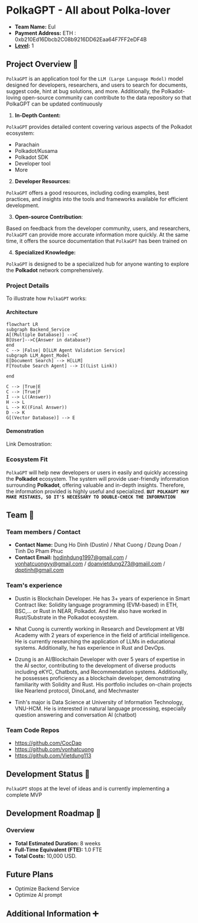 # PolkaGPT - All about Polka-lover 

- **Team Name:** Eul
- **Payment Address:** ETH :  0xb210Ed16Dbcb2C08b9216DD62Eaa64F7FF2eDF4B
- **[Level](https://github.com/w3f/Grants-Program/tree/master#level_slider-levels):** 1

## Project Overview :page_facing_up:

`PolkaGPT` is an application tool for the `LLM (Large Language Model)` model designed for developers, researchers, and users to search for documents, suggest code, hint at bug solutions, and more. Additionally, the Polkadot-loving open-source community can contribute to the data repository so that PolkaGPT can be updated continuously

1. **In-Depth Content:**

`PolkaGPT` provides detailed content covering various aspects of the Polkadot ecosystem:

+ Parachain
+ Polkadot/Kusama
+ Polkadot SDK
+ Developer tool
+ More 

2. **Developer Resources:**

`PolkaGPT` offers a good resources, including coding examples, best practices, and insights into the tools and frameworks available for efficient development.

3. **Open-source Contribution**:

Based on feedback from the developer community, users, and researchers, `PolkaGPT` can provide more accurate information more quickly. At the same time, it offers the source documentation that `PolkaGPT` has been trained on

4. **Specialized Knowledge:**

`PolkaGPT` is designed to be a specialized hub for anyone wanting to explore the **Polkadot** network comprehensively.

### Project Details

To illustrate how `PolkaGPT` works:

#### Architecture

```mermaid
flowchart LR
subgraph Backend_Service
A[(Multiple Database)] -->C
B[User]-->C{Answer in database?}
end
C --> |False| D[LLM Agent Validation Service]
subgraph LLM_Agent_Model
E[Document Search] --> H[LLM]
F[Youtube Search Agent] --> I((List Link))

end

C --> |True|E
C --> |True|F
I --> L((Answer))
H --> L
L --> K((Final Answer))
D --> K
G[(Vector Database)] --> E

```



#### Demonstration 

Link Demostration: 
### Ecosystem Fit

`PolkaGPT` will help new developers or users in easily and quickly accessing the **Polkadot** ecosystem. The system will provide user-friendly information surrounding **Polkadot**, offering valuable and in-depth insights. Therefore, the information provided is highly useful and specialized. **`BUT POLKAGPT MAY MAKE MISTAKES, SO IT'S NECESSARY TO DOUBLE-CHECK THE INFORMATION`**


## Team :busts_in_silhouette:

### Team members / Contact

- **Contact Name:** Dung Ho Dinh (Dustin) / Nhat Cuong / Dzung Doan / Tinh Do Pham Phuc 
- **Contact Email:** hodinhdung1997@gmail.com / vonhatcuongyy@gmail.com / doanvietdung273@gmaiil.com / dpptinh@gmail.com


### Team's experience

+ Dustin is Blockchain Developer. He has 3+ years of experience in Smart Contract like: Solidity language programming (EVM-based) in ETH, BSC,... or Rust in NEAR, Polkadot. And He also have worked in Rust/Substrate in the Polkadot ecosystem.

+ Nhat Cuong is currently working in Research and Development at VBI Academy with 2 years of experience in the field of artificial intelligence. He is currently researching the application of LLMs in educational systems. Additionally, he has experience in Rust and DevOps.

+ Dzung is an AI/Blockchain Developer with over 5 years of expertise in the AI sector, contributing to the development of diverse products including eKYC, Chatbots, and Recommendation systems. Additionally, he possesses proficiency as a blockchain developer, demonstrating familiarity with Solidity and Rust. His portfolio includes on-chain projects like Nearlend protocol, DinoLand, and Mechmaster

+ Tinh's major is Data Science at University of Information Technology, VNU-HCM. He is interested in natural language processing, especially question answering and conversation AI (chatbot)


### Team Code Repos

- https://github.com/CocDap
- https://github.com/vonhatcuong
- https://github.com/Vietdung113

## Development Status :open_book:
`PolkaGPT` stops at the level of ideas and is currently implementing a complete MVP


## Development Roadmap :nut_and_bolt:



### Overview

- **Total Estimated Duration:** 8 weeks
- **Full-Time Equivalent (FTE):** 1.0 FTE
- **Total Costs:** 10,000 USD.


## Future Plans
+ Optimize Backend Service
+ Optimize AI prompt  

## Additional Information :heavy_plus_sign:

